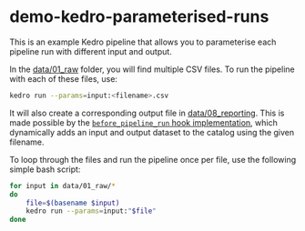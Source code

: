 # demo-kedro-parameterised-runs

This is an example Kedro pipeline that allows you to parameterise each pipeline run with different input and output.

In the [data/01_raw](./data/01_raw) folder, you will find multiple CSV files. To run the pipeline with each of these files, use:

```bash
kedro run --params=input:<filename>.csv
```

It will also create a corresponding output file in [data/08_reporting](./data/08_reporting). This is made possible by the [`before_pipeline_run` hook implementation](./src/demo_kedro_parameterised_runs/hooks.py), which dynamically adds an input and output dataset to the catalog using the given filename.

To loop through the files and run the pipeline once per file, use the following simple bash script:

```bash
for input in data/01_raw/*
do
    file=$(basename $input)
    kedro run --params=input:"$file"
done
```
